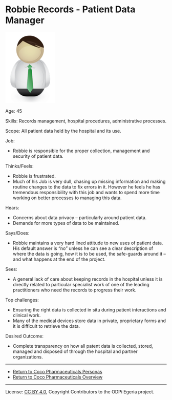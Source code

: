 <!-- SPDX-License-Identifier: CC-BY-4.0 -->
<!-- Copyright Contributors to the ODPi Egeria project. -->

# Robbie Records - Patient Data Manager

![Icon](robbie-records.png)

Age: 45

Skills: Records management, hospital procedures, administrative processes.

Scope: All patient data held by the hospital and its use.

Job:
* Robbie is responsible for the proper collection,
management and security of patient data.

Thinks/Feels:
* Robbie is frustrated.
* Much of his Job is very dull, chasing up missing information
and making routine changes to the data to fix errors in it.
However he feels he has tremendous responsibility with this job and
wants to spend more time working on better processes to managing this data.

Hears:
* Concerns about data privacy – particularly around patient data.
* Demands for more types of data to be maintained.

Says/Does:
* Robbie maintains a very hard lined attitude to new uses of patient data.
His default answer is “no” unless he can see a clear description of
where the data is going, how it is to be used, the safe-guards around
it – and what happens at the end of the project.

Sees:
* A general lack of care about keeping records in the hospital unless
it is directly related to particular specialist work of one of the
leading practitioners who need the records to progress their work.

Top challenges:
* Ensuring the right data is collected in situ during patient
interactions and clinical work.
* Many of the medical devices store data in private, proprietary
forms and it is difficult to retrieve the data.

Desired Outcome:
* Complete transparency on how all patent data is collected,
stored, managed and disposed of through the hospital and partner organizations.

----
* [Return to Coco Pharmaceuticals Personas](.)
* [Return to Coco Pharmaceuticals Overview](..)


----
License: [CC BY 4.0](https://creativecommons.org/licenses/by/4.0/),
Copyright Contributors to the ODPi Egeria project.
